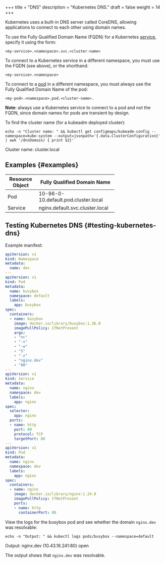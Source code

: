 +++
title = "DNS"
description = "Kubernetes DNS."
draft = false
weight = 14
+++

Kubernetes uses a built-in DNS server called CoreDNS, allowing applications to connect to each other using domain names.

To use the Fully Qualified Domain Name (FQDN) for a Kubernetes [service](/portfolio/kubernetes/clusterip/), specify it using the form:

```text
<my-service>.<namespace>.svc.<cluster-name>
```

To connect to a Kubernetes service in a different namespace, you must use the FQDN (see above), or the shorthand:

```text
<my-service>.<namespace>
```

To connect to a [pod](/portfolio/kubernetes/pod/) in a different namespace, you must always use the Fully Qualified Domain Name of the pod:

```text
<my-pod>.<namespace>.pod.<cluster-name>.
```

**Note**: always use a Kubernetes service to connect to a pod and not the FQDN, since domain names for pods are transient by design.

To find the cluster name (for a kubeadm deployed cluster):

```shell
echo -n "Cluster name: " && kubectl get configmaps/kubeadm-config --namespace=kube-system --output=jsonpath='{.data.ClusterConfiguration}' | awk '/dnsDomain/ { print $2}'
```

Cluster name: cluster.local


## Examples {#examples}

<style>.table-nocaption table { width: 70%;  }</style>

<div class="ox-hugo-table table-nocaption">

| Resource Object | Fully Qualified Domain Name          |
|-----------------|--------------------------------------|
| Pod             | 10-96-0-10.default.pod.cluster.local |
| Service         | nginx.default.svc.cluster.local      |

</div>


## Testing Kubernetes DNS {#testing-kubernetes-dns}

Example manifest:

```yaml { linenos=inline }
apiVersion: v1
kind: Namespace
metadata:
  name: dev
---
apiVersion: v1
kind: Pod
metadata:
  name: busybox
  namespace: default
  labels:
    app: busybox
spec:
  containers:
  - name: busybox
    image: docker.io/library/busybox:1.36.0
    imagePullPolicy: IfNotPresent
    args:
    - "nc"
    - "-v"
    - "-w"
    - "5"
    - "-z"
    - "nginx.dev"
    - "80"
---
apiVersion: v1
kind: Service
metadata:
  name: nginx
  namespace: dev
  labels:
    app: nginx
spec:
  selector:
    app: nginx
  ports:
  - name: http
    port: 80
    protocol: TCP
    targetPort: 80
---
apiVersion: v1
kind: Pod
metadata:
  name: nginx
  namespace: dev
  labels:
    app: nginx
spec:
  containers:
  - name: nginx
    image: docker.io/library/nginx:1.24.0
    imagePullPolicy: IfNotPresent
    ports:
    - name: http
      containerPort: 80
```

View the logs for the busybox pod and see whether the domain `nginx.dev` was resolvable:

```shell
echo -n "Output: " && kubectl logs pods/busybox --namespace=default
```

Output: nginx.dev (10.43.16.241:80) open

The output shows that `nginx.dev` was resolvable.
